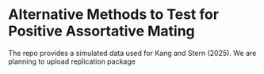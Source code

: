# Alternative Methods to Test for Positive Assortative Mating
The repo provides a simulated data used for Kang and Stern (2025). We are planning to upload replication package
